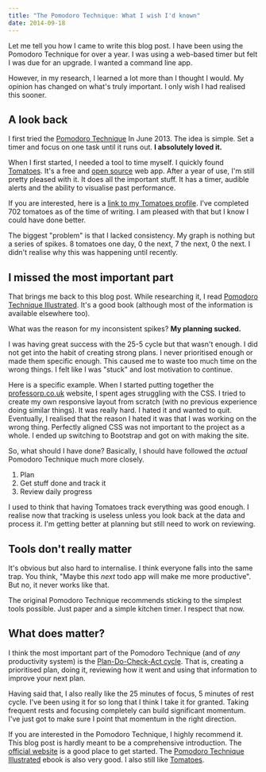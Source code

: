 ```yaml
---
title: "The Pomodoro Technique: What I wish I'd known"
date: 2014-09-18
---
```


Let me tell you how I came to write this blog post. I have been using the Pomodoro Technique for over a year. I was using a web-based timer but felt I was due for an upgrade. I wanted a command line app.

However, in my research, I learned a lot more than I thought I would. My opinion has changed on what's truly important. I only wish I had realised this sooner. 


## A look back

I first tried the [Pomodoro Technique](http://pomodorotechnique.com/) In June 2013. The idea is simple. Set a timer and focus on one task until it runs out. **I absolutely loved it.**

When I first started, I needed a tool to time myself. I quickly found [Tomatoes](http://tomato.es/). It's a free and [open source](https://github.com/potomak/tomatoes) web app. After a year of use, I'm still pretty pleased with it. It does all the important stuff. It has a timer, audible alerts and the ability to visualise past performance. 

If you are interested, here is a [link to my Tomatoes profile](http://tomato.es/users/51bb385849f9a801320000ec). I've completed 702 tomatoes as of the time of writing. I am pleased with that but I know I could have done better. 

The biggest "problem" is that I lacked consistency. My graph is nothing but a series of spikes. 8 tomatoes one day, 0 the next, 7 the next, 0 the next. I didn't realise why this was happening until recently. 

## I missed the most important part

That brings me back to this blog post. While researching it, I read [Pomodoro Technique Illustrated](http://www.amazon.co.uk/Pomodoro-Technique-Illustrated-Pragmatic-Life-ebook/dp/B00A376NI8). It's a good book (although most of the information is available elsewhere too). 

What was the reason for my inconsistent spikes? **My planning sucked.**

I was having great success with the 25-5 cycle but that wasn't enough. I did not get into the habit of creating strong plans. I never prioritised enough or made them specific enough. This caused me to waste too much time on the wrong things. I felt like I was "stuck" and lost motivation to continue. 

Here is a specific example. When I started putting together the [professorp.co.uk](http://professorp.co.uk/) website, I spent ages struggling with the CSS. I tried to create my own responsive layout from scratch (with no previous experience doing similar things). It was really hard. I hated it and wanted to quit. Eventually, I realised that the reason I hated it was that I was working on the wrong thing. Perfectly aligned CSS was not important to the project as a whole. I ended up switching to Bootstrap and got on with making the site. 

So, what should I have done? Basically, I should have followed the *actual* Pomodoro Technique much more closely. 

1. Plan
2. Get stuff done and track it
3. Review daily progress

I used to think that having Tomatoes track everything was good enough. I realise now that tracking is useless unless you look back at the data and process it. I'm getting better at planning but still need to work on reviewing. 

## Tools don't really matter

It's obvious but also hard to internalise. I think everyone falls into the same trap. You think, "Maybe this *next* todo app will make me more productive". But no, it never works like that. 

The original Pomodoro Technique recommends sticking to the simplest tools possible. Just paper and a simple kitchen timer. I respect that now.

## What does matter?

I think the most important part of the Pomodoro Technique (and of *any* productivity system) is the [Plan-Do-Check-Act cycle](http://en.wikipedia.org/wiki/PDCA). That is, creating a prioritised plan, doing it, reviewing how it went and using that information to improve your next plan. 

Having said that, I also really like the 25 minutes of focus, 5 minutes of rest cycle. I've been using it for so long that I think I take it for granted. Taking frequent rests and focusing completely can build significant momentum. I've just got to make sure I point that momentum in the right direction. 

If you are interested in the Pomodoro Technique, I highly recommend it. This blog post is hardly meant to be a comprehensive introduction. The [official website](http://pomodorotechnique.com/) is a good place to get started. The [Pomodoro Technique Illustrated](http://www.amazon.co.uk/Pomodoro-Technique-Illustrated-Pragmatic-Life-ebook/dp/B00A376NI8) ebook is also very good. I also still like [Tomatoes](http://tomato.es/).

